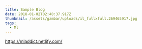 ```yaml
---
title: Sample Blog
date: 2018-01-02T02:40:37.917Z
thumbnail: /assets/gambar/uploads/il_fullxfull.269465917.jpg
tags:
  - Ml
---
```

https://mladdict.netlify.com/

